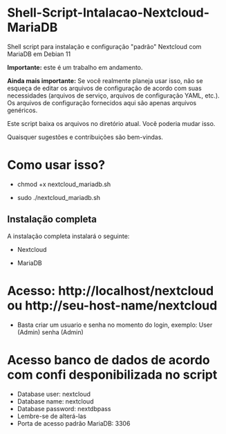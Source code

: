 # Shell-Script-Intalacao-Nextcloud-MariaDB
Shell script para instalação e configuração "padrão" Nextcloud com MariaDB em Debian 11

**Importante:** este é um trabalho em andamento.

**Ainda mais importante:** Se você realmente planeja usar isso, não se esqueça de editar os arquivos de configuração de acordo com suas necessidades (arquivos de serviço, arquivos de configuração YAML, etc.). Os arquivos de configuração fornecidos aqui são apenas arquivos genéricos.

Este script baixa os arquivos no diretório atual. Você poderia mudar isso.

Quaisquer sugestões e contribuições são bem-vindas.

# Como usar isso?

* chmod +x nextcloud_mariadb.sh

* sudo ./nextcloud_mariadb.sh

## Instalação completa

A instalação completa instalará o seguinte:

* Nextcloud

* MariaDB

# Acesso: http://localhost/nextcloud ou http://seu-host-name/nextcloud

* Basta criar um usuario e senha no momento do login, exemplo: User (Admin) senha (Admin)

# Acesso banco de dados de acordo com confi desponibilizada no script

* Database user: nextcloud
* Database name: nextcloud
* Database password: nextdbpass
* Lembre-se de alterá-las
* Porta de acesso padrão MariaDB: 3306
